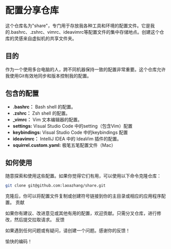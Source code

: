 # 配置分享仓库

这个仓库名为"share"，专门用于存放我各种工具和环境的配置文件。它是我的.bashrc、.zshrc、vimrc、ideavimrc等配置文件的集中存储地点。创建这个仓库的灵感来自虚拟机的共享文件夹。

## 目的

作为一个使用多台电脑的人，跨不同机器保持一致的配置非常重要。这个仓库允许我使用Git有效地同步和版本控制我的配置。

## 包含的配置

- **.bashrc：** Bash shell 的配置。
- **.zshrc：** Zsh shell 的配置。
- **_vimrc：** Vim 文本编辑器的配置。
- **settings:** Visual Studio Code 中的setting（包含Vim）配置
- **keybindings:** Visual Studio Code 中的keybindings 配置
- **ideavimrc：** IntelliJ IDEA 中的 IdeaVim 插件的配置。
- **squirrel.custom.yaml:** 极笔五笔配置文件（Mac）

## 如何使用

随意探索和使用这些配置。如果你觉得它们有用，可以使用以下命令克隆仓库：

```bash
git clone git@github.com:laoazhang/share.git
```
克隆后，你可以将配置文件复制或创建符号链接到你的主目录或相应的应用程序配置。
贡献

如果你有建议、改进意见或其他有用的配置，欢迎贡献。只需分叉仓库，进行修改，然后提交拉取请求。
反馈

如果遇到任何问题或有疑问，请创建一个问题。感谢你的反馈！

愉快的编码！
